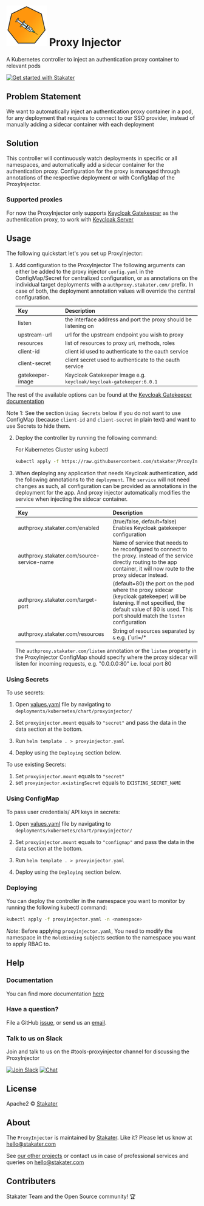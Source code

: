 # ![](assets/web/proxyinjector-round-100px.png) Proxy Injector
A Kubernetes controller to inject an authentication proxy container to relevant pods

[![Get started with Stakater](https://stakater.github.io/README/stakater-github-banner.png)](http://stakater.com/?utm_source=ProxyInjector&utm_medium=github)

## Problem Statement

We want to automatically inject an authentication proxy container in a pod, for any deployment that requires to connect
 to our SSO provider, instead of manually adding a sidecar container with each deployment 

## Solution

This controller will continuously watch deployments in specific or all namespaces, and automatically add a sidecar container
 for the authentication proxy. Configuration for the proxy is managed through annotations of the respective deployment
 or with ConfigMap of the ProxyInjector.

### Supported proxies

For now the ProxyInjector only supports [Keycloak Gatekeeper](https://github.com/keycloak/keycloak-gatekeeper)
 as the authentication proxy, to work with [Keycloak Server](https://github.com/keycloak/keycloak)


## Usage

The following quickstart let's you set up ProxyInjector:

1. Add configuration to the ProxyInjector
    The following arguments can either be added to the proxy injector `config.yaml` in the ConfigMap/Secret for centralized configuration,
     or as annotations on the individual target deployments with a `authproxy.stakater.com/` prefix. In case of both,
     the deployment annotation values will override the central configuration. 

    | Key              | Description                                                               |
    |------------------|---------------------------------------------------------------------------|
    | listen           | the interface address and port the proxy should be listening on           |
    | upstream-url     | url for the upstream endpoint you wish to proxy                           |
    | resources        | list of resources to proxy uri, methods, roles                            |
    | client-id        | client id used to authenticate to the oauth service                       |
    | client-secret    | client secret used to authenticate to the oauth service                   |
    | gatekeeper-image | Keycloak Gatekeeper image e.g. `keycloak/keycloak-gatekeeper:6.0.1` |

The rest of the available options can be found at the [Keycloak Gatekeeper documentation](https://www.keycloak.org/docs/latest/securing_apps/index.html#configuration-options)

Note 1: See the section `Using Secrets` below if you do not want to use ConfigMap (because `client-id` and `client-secret` in plain text) and want to use Secrets to hide them.

2. Deploy the controller by running the following command:

    For Kubernetes Cluster using kubectl
   ```bash
   kubectl apply -f https://raw.githubusercontent.com/stakater/ProxyInjector/master/deployments/kubernetes/proxyinjector.yaml -n default

3. When deploying any application that needs Keycloak authentication, add the following annotations to the `deployment`. The `service` will not need changes as such, all configuration can be provided as annotations in the deployment for the app. And proxy injector automatically modifies the service when injecting the sidecar container.
  
    | Key                                        | Description                                                                                                                                       |
    |--------------------------------------------|--------------------------------------------------------|
    | authproxy.stakater.com/enabled             | (true/false, default=false) Enables Keycloak gatekeeper configuration |
    | authproxy.stakater.com/source-service-name | Name of service that needs to be reconfigured to connect to the proxy. instead of the service directly routing to the app container, it will now route to the proxy sidecar instead. |
    | authproxy.stakater.com/target-port         | (default=80) the port on the pod where the proxy sidecar (keycloak gatekeeper) will be listening. If not specified, the default value of 80 is used. This port should match the `listen` configuration |
    | authproxy.stakater.com/resources           | String of resources separated by `&` e.g. (`uri=/*|white-listed=true&uri=/css/*|white-listed=false|methods=GET,POST`)

    The `authproxy.stakater.com/listen` annotation or the `listen` property in the ProxyInjector ConfigMap should
    specify where the proxy sidecar will listen for incoming requests, e.g. "0.0.0.0:80" i.e. local port 80
 

### Using Secrets

To use secrets:
    
  1. Open [values.yaml](https://github.com/stakater/ProxyInjector/blob/master/deployments/kubernetes/chart/proxyinjector/values.yaml) file by navigating to `deployments/kubernetes/chart/proxyinjector/`
  
  2. Set `proxyinjector.mount` equals to `"secret"` and pass the data in the data section at the bottom.
  
  3. Run `helm template . > proxyinjector.yaml`
  
  4. Deploy using the `Deploying` section below.

To use existing Secrets:

  1. Set `proxyinjector.mount` equals to `"secret"`
  2. set `proxyinjector.existingSecret` equals to `EXISTING_SECRET_NAME`

### Using ConfigMap

To pass user credentials/ API keys in secrets:
     
  1. Open [values.yaml](https://github.com/stakater/ProxyInjector/blob/master/deployments/kubernetes/chart/proxyinjector/values.yaml) file by navigating to `deployments/kubernetes/chart/proxyinjector/`
  
  2. Set `proxyinjector.mount` equals to `"configmap"` and pass the data in the data section at the bottom.
  
  3. Run `helm template . > proxyinjector.yaml`
  
  4. Deploy using the `Deploying` section below.

### Deploying

You can deploy the controller in the namespace you want to monitor by running the following kubectl command:

```bash
kubectl apply -f proxyinjector.yaml -n <namespace>
```

*Note*: Before applying `proxyinjector.yaml`, You need to modify the namespace in the `RoleBinding` subjects section to the namespace you want to apply RBAC to.

## Help

### Documentation
You can find more documentation [here](docs/)

### Have a question?
File a GitHub [issue](https://github.com/stakater/ProxyInjector/issues), or send us an [email](mailto:hello@stakater.com).

### Talk to us on Slack
Join and talk to us on the #tools-proxyinjector channel for discussing the ProxyInjector

[![Join Slack](https://stakater.github.io/README/stakater-join-slack-btn.png)](https://stakater-slack.herokuapp.com/)
[![Chat](https://stakater.github.io/README/stakater-chat-btn.png)](https://stakater.slack.com/messages/CFCP3MUR4/)

## License

Apache2 © [Stakater](http://stakater.com)

## About

The `ProxyInjector` is maintained by [Stakater][website]. Like it? Please let us know at <hello@stakater.com>

See [our other projects][community]
or contact us in case of professional services and queries on <hello@stakater.com>

  [website]: http://stakater.com/
  [community]: https://www.stakater.com/projects-overview.html

## Contributers

Stakater Team and the Open Source community! :trophy:
